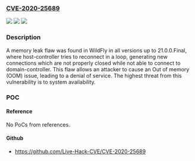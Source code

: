 ### [CVE-2020-25689](https://cve.mitre.org/cgi-bin/cvename.cgi?name=CVE-2020-25689)
![](https://img.shields.io/static/v1?label=Product&message=wildfly-core&color=blue)
![](https://img.shields.io/static/v1?label=Version&message=up%20to%2021.0.0.Final%20&color=brightgreen)
![](https://img.shields.io/static/v1?label=Vulnerability&message=CWE-401&color=brightgreen)

### Description

A memory leak flaw was found in WildFly in all versions up to 21.0.0.Final, where host-controller tries to reconnect in a loop, generating new connections which are not properly closed while not able to connect to domain-controller. This flaw allows an attacker to cause an Out of memory (OOM) issue, leading to a denial of service. The highest threat from this vulnerability is to system availability.

### POC

#### Reference
No PoCs from references.

#### Github
- https://github.com/Live-Hack-CVE/CVE-2020-25689

